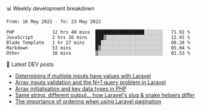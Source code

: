 📊 Weekly development breakdown
<!--START_SECTION:waka-->

```text
From: 16 May 2022 - To: 23 May 2022

PHP              12 hrs 40 mins  ██████████████████░░░░░░░   71.91 %
JavaScript       2 hrs 16 mins   ███▒░░░░░░░░░░░░░░░░░░░░░   12.91 %
Blade Template   1 hr 27 mins    ██░░░░░░░░░░░░░░░░░░░░░░░   08.28 %
Markdown         53 mins         █▒░░░░░░░░░░░░░░░░░░░░░░░   05.04 %
Other            16 mins         ▒░░░░░░░░░░░░░░░░░░░░░░░░   01.53 %
```

<!--END_SECTION:waka-->

📕 Latest DEV posts
<!-- BLOG-POST-LIST:START -->
- [Determining if multiple inputs have values with Laravel](https://dev.to/michaelvickersuk/determining-if-multiple-inputs-have-values-with-laravel-km6)
- [Array inputs validation and the N+1 query problem in Laravel](https://dev.to/michaelvickersuk/array-inputs-validation-and-the-n1-query-problem-in-laravel-2agb)
- [Array initialisation and key data types in PHP](https://dev.to/michaelvickersuk/array-initialisation-and-key-data-types-in-php-1e5b)
- [Same string, different output... how Laravel&#39;s slug &amp; snake helpers differ](https://dev.to/michaelvickersuk/same-string-different-output-how-laravels-slug-snake-helpers-differ-1ccj)
- [The importance of ordering when using Laravel pagination](https://dev.to/michaelvickersuk/the-importance-of-ordering-when-using-laravel-pagination-1e37)
<!-- BLOG-POST-LIST:END -->
